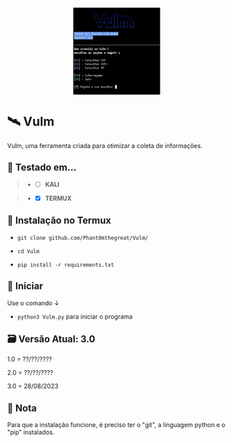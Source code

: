 <p align="center">

  <img width="200" height="200" src="IMG-20230829-WA0009.jpg">
  
# 🛰️ Vulm
Vulm, uma ferramenta criada para otimizar a coleta de informações.

## 🧪 Testado em...
 > - - [ ] **KALI** 

 > - - [x] **TERMUX** 

## 🔧 Instalação no Termux



 - `git clone github.com/Phant0mthegreat/Vulm/`

 - `cd Vulm`
   
 - `pip install -r requirements.txt`

## 💉 Iniciar
Use o comando ↓
 - `python3 Vulm.py`
para iniciar o programa

## 🗃️ Versão Atual: 3.0
1.0 = ??/??/????

2.0 = ??/??/????

3.0 = 28/08/2023
## 📜 Nota
Para que a instalação funcione, é preciso ter o "git", a línguagem python e o "pip" instalados.
